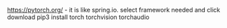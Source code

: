 
https://pytorch.org/ - it is like spring.io. select framework needed and click download
pip3 install torch torchvision torchaudio
